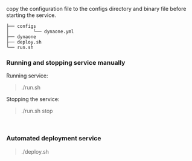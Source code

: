 
copy the configuration file to the configs directory and binary file before starting the service.

```
├── configs
│         └── dynaone.yml
├── dynaone
├── deploy.sh
└── run.sh
```

### Running and stopping service manually

Running service:

> ./run.sh

Stopping the service:

> ./run.sh stop

<br>

### Automated deployment service

> ./deploy.sh
